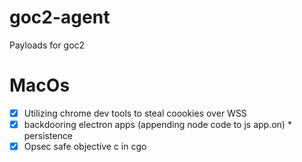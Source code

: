 # goc2-agent

Payloads for goc2

# MacOs
- [X] Utilizing chrome dev tools to steal coookies over WSS
- [X] backdooring electron apps (appending node code to js app.on) * persistence
- [X] Opsec safe objective c in cgo
